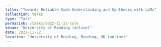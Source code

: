 ```yaml
---
title: "Towards Reliable Code Understanding and Synthesis with LLMs"
collection: talks
type: "Talk"
permalink: /talks/2022-11-22-talk
venue: "University of Reading (online)"
date: 2022-11-22
location: "University of Reading, Reading, UK (online)"
---
```


